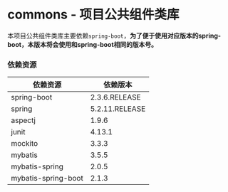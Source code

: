 # commons - 项目公共组件类库
本项目公共组件类库主要依赖`spring-boot`，**为了便于使用对应版本的spring-boot，本版本将会使用和spring-boot相同的版本号。**


### 依赖资源
| 依赖资源 | 依赖版本 |
| ------- | ------- |
| spring-boot | 2.3.6.RELEASE |
| spring | 5.2.11.RELEASE |
| aspectj | 1.9.6 |
| junit | 4.13.1 |
| mockito | 3.3.3 |
| mybatis | 3.5.5 |
| mybatis-spring | 2.0.5 |
| mybatis-spring-boot | 2.1.3 |
